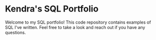 # Kendra's SQL Portfolio
Welcome to my SQL portfolio! This code repository contains examples of SQL I've written. Feel free to take a look and reach out if you have any questions.
